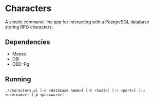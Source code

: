 # Characters

A simple command-line app for interacting with a PostgreSQL database storing
RPG characters.

## Dependencies

* Moose
* DBI 
* DBD::Pg

## Running

    ./characters.pl [-d <database name>] [-h <host>] [-r <port>] [-u <username>] [-p <password>]
